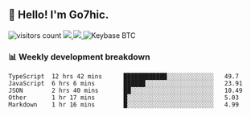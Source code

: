 ## 👋 Hello! I'm Go7hic.

 ![visitors count](https://visitors-by-url-pls-dont-use-this-in-your-repo.vercel.app/Go7hic-github-readme)
 <a href="https://twitter.com/Go7hic">
    <img src="https://img.shields.io/badge/-@Go7hic-1ca0f1?style=flat-square&labelColor=1ca0f1&logo=twitter&logoColor=white&link=https://twitter.com/Go7hic">
   <a/>
   <a href="mailto:gtfx0209@gmail.com">
    <img src="https://img.shields.io/badge/-gtfx0209@gmail.com-c14438?style=flat-square&logo=Gmail&logoColor=white&link=mailto:gtfx0209@gmail.com">
   <a/>
    ![Keybase BTC](https://img.shields.io/keybase/btc/Go7hic)
 <!--
🔭 I’m currently working
🌱 I’m currently learning
💬 Ask me about 
📫 How to reach me: 
⚡ Fun fact: 
-->
 <!--
![My Github Stats](https://github-readme-stats.vercel.app/api?username=Go7hic&show_icons=true&count_private=true)

-->

### 📊 Weekly development breakdown
<!--START_SECTION:waka-->
```text
TypeScript  12 hrs 42 mins      ████████████░░░░░░░░░░░░░   49.7 
JavaScript  6 hrs 6 mins        ██████░░░░░░░░░░░░░░░░░░░   23.91 
JSON        2 hrs 40 mins       ██░░░░░░░░░░░░░░░░░░░░░░░   10.49 
Other       1 hr 17 mins        █░░░░░░░░░░░░░░░░░░░░░░░░   5.03 
Markdown    1 hr 16 mins        █░░░░░░░░░░░░░░░░░░░░░░░░   4.99
```
<!--END_SECTION:waka-->

